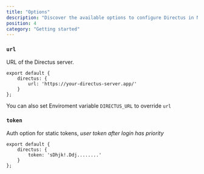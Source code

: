 ```yaml
---
title: "Options"
description: "Discover the available options to configure Directus in Nuxt"
position: 4
category: "Getting started"
---
```


### `url`

URL of the Directus server.

```js{}[nuxt.config.js]
export default {
	directus: {
		url: 'https://your-directus-server.app/'
	}
};
```

You can also set Enviroment variable `DIRECTUS_URL` to override `url`

### `token`

Auth option for static tokens, *user token after login has priority*

```js{}[nuxt.config.js]
export default {
	directus: {
		token: 'sDhjk!.Ddj........'
	}
};
```